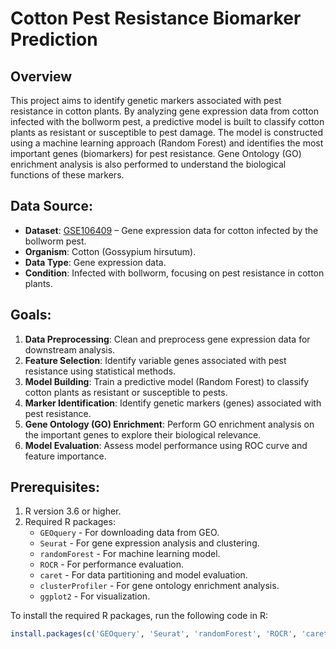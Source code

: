 # Cotton Pest Resistance Biomarker Prediction

## Overview
This project aims to identify genetic markers associated with pest resistance in cotton plants. By analyzing gene expression data from cotton infected with the bollworm pest, a predictive model is built to classify cotton plants as resistant or susceptible to pest damage. The model is constructed using a machine learning approach (Random Forest) and identifies the most important genes (biomarkers) for pest resistance. Gene Ontology (GO) enrichment analysis is also performed to understand the biological functions of these markers.

## Data Source:
- **Dataset**: [GSE106409](https://www.ncbi.nlm.nih.gov/geo/query/acc.cgi?acc=GSE106409) – Gene expression data for cotton infected by the bollworm pest.
- **Organism**: Cotton (Gossypium hirsutum).
- **Data Type**: Gene expression data.
- **Condition**: Infected with bollworm, focusing on pest resistance in cotton plants.

## Goals:
1. **Data Preprocessing**: Clean and preprocess gene expression data for downstream analysis.
2. **Feature Selection**: Identify variable genes associated with pest resistance using statistical methods.
3. **Model Building**: Train a predictive model (Random Forest) to classify cotton plants as resistant or susceptible to pests.
4. **Marker Identification**: Identify genetic markers (genes) associated with pest resistance.
5. **Gene Ontology (GO) Enrichment**: Perform GO enrichment analysis on the important genes to explore their biological relevance.
6. **Model Evaluation**: Assess model performance using ROC curve and feature importance.

## Prerequisites:
1. R version 3.6 or higher.
2. Required R packages:
    - `GEOquery` - For downloading data from GEO.
    - `Seurat` - For gene expression analysis and clustering.
    - `randomForest` - For machine learning model.
    - `ROCR` - For performance evaluation.
    - `caret` - For data partitioning and model evaluation.
    - `clusterProfiler` - For gene ontology enrichment analysis.
    - `ggplot2` - For visualization.

To install the required R packages, run the following code in R:

```R
install.packages(c('GEOquery', 'Seurat', 'randomForest', 'ROCR', 'caret', 'clusterProfiler', 'ggplot2'))

